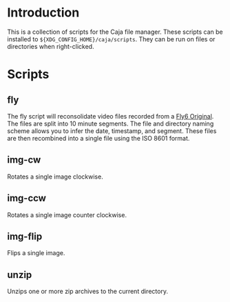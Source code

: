 # Introduction
This is a collection of scripts for the Caja file manager. These scripts can be installed to `${XDG_CONFIG_HOME}/caja/scripts`. They can be run on files or directories when right-clicked.

# Scripts
## fly
The fly script will reconsolidate video files recorded from a [Fly6 Original](https://cycliq.com/support/fly6-original/). The files are split into 10 minute segments. The file and directory naming scheme allows you to infer the date, timestamp, and segment. These files are then recombined into a single file using the ISO 8601 format.

## img-cw
Rotates a single image clockwise.

## img-ccw
Rotates a single image counter clockwise.

## img-flip
Flips a single image.

## unzip
Unzips one or more zip archives to the current directory.